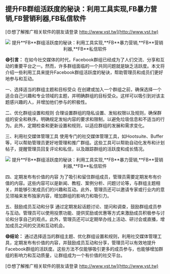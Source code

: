 ## **提升**FB**群组活跃度的秘诀：利用工具实现,**FB**暴力营销,**FB**营销利器,**FB**私信软件**

[😍想了解推广相关软件的朋友请登录 http://www.vst.tw](http://www.vst.tw)

 <center><img src="https://vst.tw/MP4/tuiguang/png/6.png" alt="提升**FB**群组活跃度的秘诀：利用工具实现,**FB**暴力营销,**FB**营销利器,**FB**私信软件"></center>

**😄引言：**
在如今社交媒体的时代，Facebook群组已经成为了人们交流、分享和互动的重要平台之一。然而，许多群组面临的一个共同问题就是缺乏活跃度。本文将介绍一些利用工具来提升Facebook群组活跃度的秘诀，帮助管理员和成员们更好地参与和互动。

一、选择适当的群组主题和目标受众
在创建或加入一个群组之前，确保选择一个适合自己兴趣和专业领域的主题，并明确群组的目标受众。这样可以吸引到对该主题感兴趣的人，并增加他们参与的积极性。

二、优化群组设置和规则
合理设置群组的隐私设置、发帖权限以及规则，确保群组的安全和秩序。明确规定发帖内容的要求和限制，以避免垃圾信息和不适当的行为。此外，定期检查和更新设置和规则，以适应群组的发展和需求变化。

三、利用社交媒体管理工具
使用专门的社交媒体管理工具，如Hootsuite、Buffer等，可以帮助管理员更好地管理和推广群组。这些工具可以帮助自动化发布和计划帖子，提醒管理员回复评论和私信，以及跟踪群组的活跃度和成长情况。

 <center><img src="https://vst.tw/MP4/tuiguang/png/2.png" alt="提升**FB**群组活跃度的秘诀：利用工具实现,**FB**暴力营销,**FB**营销利器,**FB**私信软件"></center>

四、定期发布有价值的内容
为了吸引和留住群组成员，管理员需要定期发布有价值的内容。这些内容可以是新闻、教程、案例分析、问题讨论等，与群组主题相关，并能够引发成员们的兴趣和互动。此外，管理员还可以邀请专家或行业内的意见领袖来发布独家内容，增加群组的影响力和吸引力。

五、鼓励成员互动和分享
通过定期发起话题讨论、提问和调查，鼓励群组成员参与互动。管理员可以使用投票功能、提供奖励或优惠等方式来激励成员积极参与讨论和分享自己的观点。此外，管理员还可以定期举办线上活动、研讨会或直播，增加成员之间的交流和互动机会。

**😄结论：**
通过选择适当的群组主题、优化群组设置和规则，利用社交媒体管理工具，定期发布有价值的内容，并鼓励成员互动和分享，管理员可以有效地提升Facebook群组的活跃度。这些方法不仅能够吸引更多的成员参与，也能够增加群组的影响力和互动质量，让群组成为一个有价值的社交平台。

[😍想了解推广相关软件的朋友请登录 http://www.vst.tw](http://www.vst.tw)



